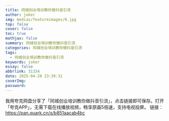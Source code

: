 ```yaml
---
title: 同城创业培训教你做抖音引流
author: joker
img: medias/featureimages/6.jpg
top: false
cover: false
toc: true
mathjax: false
summary: 同城创业培训教你做抖音引流
categories: 同城创业培训教你做抖音引流
tags:
  - 同城创业培训教你做抖音引流
keywords: joker
essay: false
abbrlink: 31334
date: 2025-04-20 23:39:31
coverImg:
password:
---
```


我用夸克网盘分享了「同城创业培训教你做抖音引流」，点击链接即可保存。打开「夸克APP」，无需下载在线播放视频，畅享原画5倍速，支持电视投屏。
链接：https://pan.quark.cn/s/b851aacab4bc
